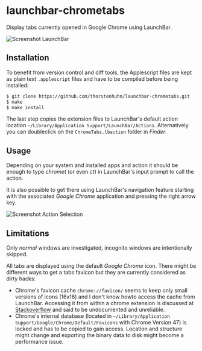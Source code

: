 # launchbar-chrometabs

Display tabs currently opened in Google Chrome using LaunchBar.

![Screenshot LaunchBar](http://raw.github.com/thorstenhuhn/launchbar-chrometabs/master/img/screenshot01.png)

## Installation

To benefit from version control and diff tools, the Applescript files are kept as plain text `.applescript` files and have to be compiled before being installed:

```bash
$ git clone https://github.com/thorstenhuhn/launchbar-chrometabs.git
$ make
$ make install
```

The last step copies the extension files to LaunchBar's default action location `~/Library/Application Support/LaunchBar/Actions`. Alternatively you can doubleclick on the `ChromeTabs.lbaction` folder in _Finder_.

## Usage

Depending on your system and installed apps and action it should be enough to type _chromet_ (or even _ct_) in LaunchBar's input prompt to call the action.

It is also possible to get there using LaunchBar's navigation feature starting with the associated _Google Chrome_ application and pressing the right arrow key.

![Screenshot Action Selection](http://raw.github.com/thorstenhuhn/launchbar-chrometabs/master/img/screenshot02.png)

## Limitations

Only _normal_ windows are investigated, incognito windows are intentionally skipped.

All tabs are displayed using the default _Google Chrome_ icon. There might be different ways to get a tabs favicon but they are currently considered as dirty hacks:

* Chrome's favicon cache `chrome://favicon/` seems to keep only small versions of icons (16x16) and I don't know howto access the cache from LaunchBar. Accessing it from within a chrome extension is discussed at [Stackoverflow](http://stackoverflow.com/q/10665321/934239) and said to be undocumented and unreliable.
* Chrome's internal database (located in `~/Library/Application Support/Google/Chrome/Default/Favicons` with Chrome Version 47) is locked and has to be copied to gain access. Location and structure might change and exporting the binary data to disk might become a performance issue.

